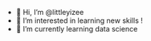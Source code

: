 - 👋 Hi, I’m @littleyizee
- 👀 I’m interested in learning new skills !
- 🌱 I’m currently learning data science

